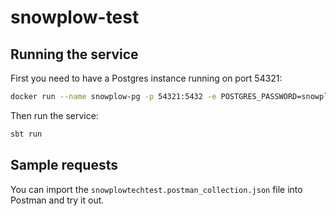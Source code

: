 # snowplow-test

## Running the service

First you need to have a Postgres instance running on port 54321:
```sh
docker run --name snowplow-pg -p 54321:5432 -e POSTGRES_PASSWORD=snowplow -e POSTGRES_USER=snowplow -d postgres:14.1
```

Then run the service:
```sh
sbt run
```

## Sample requests

You can import the `snowplowtechtest.postman_collection.json` file into Postman and try it out.
